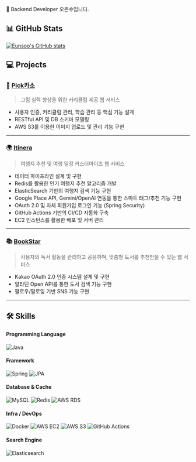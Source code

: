 👋 Backend Developer 오은수입니다.

## 📊 GitHub Stats

[![Eunsoo's GitHub stats](https://github-readme-stats.vercel.app/api?username=Nevaeh0701&show_icons=true&theme=default)](https://github.com/anuraghazra/github-readme-stats)



## 💻 Projects


### 🎨 [Pick카소](https://github.com/ssu-capstone-jdt/pick-kasso-server)  
> 그림 실력 향상을 위한 커리큘럼 제공 웹 서비스  

- 사용자 인증, 커리큘럼 관리, 학습 관리 등 핵심 기능 설계
- RESTful API 및 DB 스키마 모델링
- AWS S3를 이용한 이미지 업로드 및 관리 기능 구현 
---
### 🌍 [Itinera](https://github.com/ssu-capstone-Itinera/server)  
> 여행지 추천 및 여행 일정 커스터마이즈 웹 서비스  

- 데이터 파이프라인 설계 및 구현
- Redis를 활용한 인기 여행지 추천 알고리즘 개발
- ElasticSearch 기반의 여행지 검색 기능 구현
- Google Place API, Gemini/OpenAI 연동을 통한 스마트 태그/추천 기능 구현
- OAuth 2.0 및 자체 회원가입 로그인 기능 (Spring Security)
- GitHub Actions 기반의 CI/CD 자동화 구축
- EC2 인스턴스를 활용한 배포 및 서버 관리
---
### 📚 [BookStar](https://github.com/ssu-capstone-bookstar/server)  
> 사용자의 독서 활동을 관리하고 공유하며, 맞춤형 도서를 추천받을 수 있는 웹 서비스  

- Kakao OAuth 2.0 인증 시스템 설계 및 구현
- 알라딘 Open API를 통한 도서 검색 기능 구현
- 팔로우/팔로잉 기반 SNS 기능 구현
---

## 🛠️ Skills

#### Programming Language
![Java](https://img.shields.io/badge/Java-007396?style=flat&logo=java&logoColor=white)

#### Framework
![Spring](https://img.shields.io/badge/Spring-6DB33F?style=flat&logo=spring&logoColor=white)
![JPA](https://img.shields.io/badge/JPA-59666C?style=flat)

#### Database & Cache
![MySQL](https://img.shields.io/badge/MySQL-005C84?style=flat&logo=mysql&logoColor=white)
![Redis](https://img.shields.io/badge/Redis-DC382D?style=flat&logo=redis&logoColor=white)
![AWS RDS](https://img.shields.io/badge/AWS%20RDS-527FFF?style=flat&logo=amazonaws&logoColor=white)

#### Infra / DevOps
![Docker](https://img.shields.io/badge/Docker-2496ED?style=flat&logo=docker&logoColor=white)
![AWS EC2](https://img.shields.io/badge/AWS%20EC2-FF9900?style=flat&logo=amazonaws&logoColor=white)
![AWS S3](https://img.shields.io/badge/AWS%20S3-569A31?style=flat&logo=amazonaws&logoColor=white)
![GitHub Actions](https://img.shields.io/badge/GitHub%20Actions-2088FF?style=flat&logo=githubactions&logoColor=white)

#### Search Engine
![Elasticsearch](https://img.shields.io/badge/Elasticsearch-005571?style=flat&logo=elasticsearch&logoColor=white)







